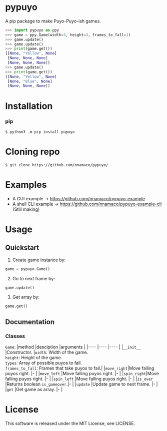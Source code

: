 # pypuyo
A pip package to make Puyo-Puyo-ish games.
```python
>>> import pypuyo as ppy
>>> game = ppy.Game(width=3, height=3, frames_to_fall=1)
>>> game.update()
>>> game.update()
>>> print(game.get())
[[None, "Yellow", None]
 [None, None, None]
 [None, None, None]]
>>> game.update()
>>> print(game.get())
[[None, "Yellow", None]
 [None, "Blue", None]
 [None, None, None]]
```
# Installation
### pip
`$ python3 -m pip install pupuyo`
# Cloning repo
`$ git clone https://github.com/nnamaco/pypuyo/`
# Examples
- A GUI example -> https://github.com/nnamaco/pypuyo-example
- A shell CLI example -> https://github.com/nnamaco/pypuyo-example-cli<br>
  (Still making)
# Usage
## Quickstart
1. Create game instance by:
```python
game = pypuyo.Game()
```
2. Go to next frame by:
```python
game.update()
```
3. Get array by:
```python
game.get()
```
## Documentation
### Classes
`Game`:
|method      |desciption                    |arguments                                        |
|----        |----                          |----                                             | 
|`__init__`  |Constructor.                  |`width`: Width of the game.<br>`height`: Height of the game.<br>`types`: Array of possible puyos to fall.<br>`frames_to_fall`: Frames that take puyos to fall.|
|`move_right`|Move falling puyos right.     |-                                                |
|`move_left` |Move falling puyos right.     |-                                                |
|`spin_right`|Move falling puyos right.     |-                                                |
|`spin_left` |Move falling puyos right.     |-                                                |
|`is_over`   |Returns boolean `is_gameover`.|-                                                |
|`update`    |Update game to next frame.    |-                                                |
|`get`       |Get game as array.            |-                                                |
# License
This software is released under the MIT License, see LICENSE.
